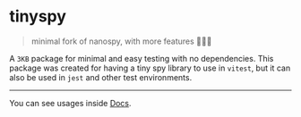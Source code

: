 # tinyspy

> minimal fork of nanospy, with more features 🕵🏻‍♂️

A `3KB` package for minimal and easy testing with no dependencies.
This package was created for having a tiny spy library to use in `vitest`, but it can also be used in `jest` and other test environments.

---

You can see usages inside [Docs](./docs/index.md).
